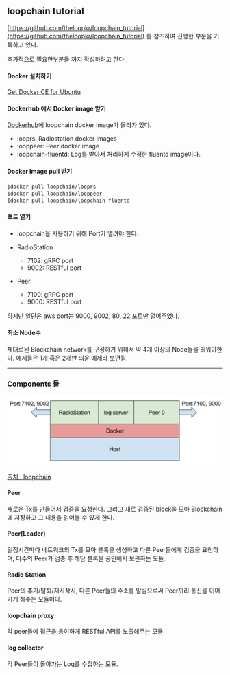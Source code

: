 ## loopchain tutorial

[https://github.com/theloopkr/loopchain_tutorial](https://github.com/theloopkr/loopchain_tutorial) 를 참조하여 진행한 부분을 기록하고 있다.

추가적으로 필요한부분들 까지 작성하려고 한다.

#### Docker 설치하기

[Get Docker CE for Ubuntu](https://docs.docker.com/install/linux/docker-ce/ubuntu/)

#### Dockerhub 에서 Docker image 받기

[Dockerhub](https://hub.docker.com/u/loopchain/)에 loopchain docker image가 올라가 있다.

* looprs: Radiostation docker images
* looppeer: Peer docker image
* loopchain-fluentd: Log를 받아서 처리하게 수정한 fluentd image이다.

#### Docker image pull 받기

~~~
$docker pull loopchain/looprs
$docker pull loopchain/looppeer
$docker pull loopchain/loopchain-fluentd
~~~

#### 포트 열기

* loopchain을 사용하기 위해 Port가 열려야 한다.

* RadioStation
	* 7102: gRPC port
	* 9002: RESTful port

* Peer
	* 7100: gRPC port
	* 9000: RESTful port


하지만 일단은 aws port는 9000, 9002, 80, 22 포트만 열어주었다.

#### 최소 Node수
제대로된 Blockchain network를 구성하기 위해서 약 4개 이상의 Node들을 띄워야한다. 예제들은 1개 혹은 2개만 띄운 예제라 보면됨.

---

### Components 들

![peer1](./Image/peer1.png)

[출처 : loopchain](https://github.com/theloopkr/loopchain/blob/master/README_KR.md)

#### Peer

새로운 Tx를 만들어서 검증을 요청한다. 그리고 새로 검증된 block을 모아 Blockchain에 저장하고 그 내용을 읽어볼 수 있게 한다.

#### Peer(Leader)

일정시간마다 네트워크의 Tx를 모아 블록을 생성하고 다른 Peer들에게 검증을 요청하며, 다수의 Peer가 검증 후 해당 블록을 공인해서 보관하는 모듈.

#### Radio Station

Peer의 추가/탈퇴/재시작시, 다른 Peer들의 주소를 알림으로써 Peer끼리 통신을 이어가게 해주는 모듈이다.

#### loopchain proxy

각 peer들에 접근을 용이하게 RESTful API를 노출해주는 모듈.

#### log collector

각 Peer들이 돌아가는 Log를 수집하는 모듈.
